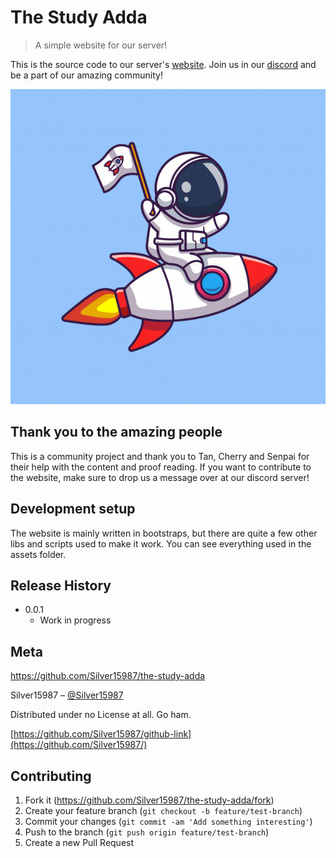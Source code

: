 # The Study Adda
> A simple website for our server!

This is the source code to our server's [website](https://indianstudybuddies.in). Join us in our [discord](https://discord.com/invite/672x95d) and be a part of our amazing community!

![](header.png)

## Thank you to the amazing people

This is a community project and thank you to Tan, Cherry and Senpai for their help with the content and proof reading.
If you want to contribute to the website, make sure to drop us a message over at our discord server!

## Development setup

The website is mainly written in bootstraps, but there are quite a few other libs and scripts used to make it work. You can see everything used in the assets folder.

## Release History

* 0.0.1
    * Work in progress

## Meta
https://github.com/Silver15987/the-study-adda

Silver15987 – [@Silver15987](https://twitter.com/Silver15987)

Distributed under no License at all. Go ham.

[https://github.com/Silver15987/github-link](https://github.com/Silver15987/)

## Contributing

1. Fork it (<https://github.com/Silver15987/the-study-adda/fork>)
2. Create your feature branch (`git checkout -b feature/test-branch`)
3. Commit your changes (`git commit -am 'Add something interesting'`)
4. Push to the branch (`git push origin feature/test-branch`)
5. Create a new Pull Request
